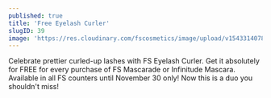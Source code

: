 ```yaml
---
published: true
title: 'Free Eyelash Curler'
slugID: 39
image: 'https://res.cloudinary.com/fscosmetics/image/upload/v1543314078/FREE_EYELASH_CURLER.jpg'
---
```


Celebrate prettier curled-up lashes with FS Eyelash Curler. Get it absolutely for FREE for every purchase of FS Mascarade or Infinitude Mascara. Available in all FS counters until November 30 only! Now this is a duo you shouldn't miss!
